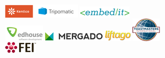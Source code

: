 [![Kentico](/static/img/logos/kentico.png "Kentico")](http://www.kentico.com/)
[![Tripomatic](/static/img/logos/tripomatic.png "Tripomatic")](http://www.tripomatic.com/)
[![EmbedIT](/static/img/logos/embedit.png "EmbedIT")](https://www.embedit.cz/)
[![Edhouse](/static/img/logos/edhouse.png "Edhouse")](http://www.edhouse.cz/)
[![Mergado.cz](/static/img/logos/mergado.png "Mergado.cz")](http://www.mergado.cz/)
[![Liftago.cz](/static/img/logos/liftago.png "Liftago.cz")](https://www.liftago.com/)
[![Toastmasters Brno](/static/img/logos/toastmasters.png "Toastmasters Brno")](http://www.projevse.cz/)
[![FEI](/static/img/logos/fei.png "FEI")](http://www.fei.com/locations/fei-brno/)
